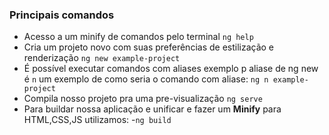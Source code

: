 ### Principais comandos 
- Acesso a um minify de comandos pelo terminal 
	`ng help`
- Cria um projeto novo com suas preferências de estilização e renderização
	`ng new example-project`
- É possível executar comandos com aliases exemplo p aliase de ng new é `n` um exemplo de como seria o comando com aliase:
	`ng n example-project`
- Compila nosso projeto pra uma pre-visualização
	`ng serve`
- Para buildar nossa aplicação e unificar e fazer um **Minify** para HTML,CSS,JS utilizamos:
	-`ng build`
